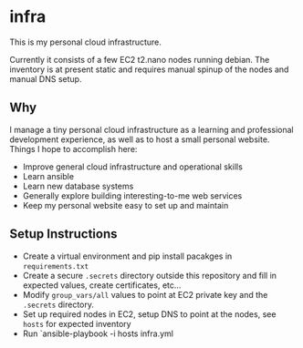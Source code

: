 # infra

This is my personal cloud infrastructure.

Currently it consists of a few EC2 t2.nano nodes running debian.
The inventory is at present static and requires manual spinup of
the nodes and manual DNS setup.

## Why

I manage a tiny personal cloud infrastructure as a learning and
professional development experience, as well as to host a small
personal website. Things I hope to accomplish here:

- Improve general cloud infrastructure and operational skills
- Learn ansible
- Learn new database systems
- Generally explore building interesting-to-me web services
- Keep my personal website easy to set up and maintain

## Setup Instructions

- Create a virtual environment and pip install pacakges in `requirements.txt`
- Create a secure `.secrets` directory outside this repository and fill in
  expected values, create certificates, etc...
- Modify `group_vars/all` values to point at EC2 private key and the
  `.secrets` directory.
- Set up required nodes in EC2, setup DNS to point at the nodes, see
  `hosts` for expected inventory
- Run `ansible-playbook -i hosts infra.yml
